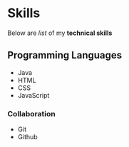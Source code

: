 # Skills

Below are *list* of my **technical skills**

## Programming Languages
- Java
- HTML
- CSS
- JavaScript

### Collaboration
- Git
- Github
